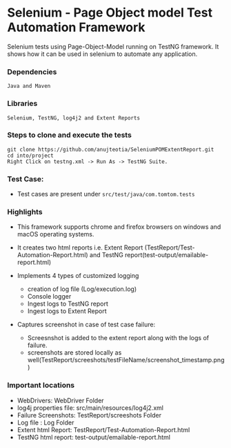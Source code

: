 # Selenium - Page Object model Test Automation Framework
Selenium tests using Page-Object-Model running on TestNG framework. It shows how it can be used in selenium to automate any application.

### Dependencies
	Java and Maven

### Libraries
	Selenium, TestNG, log4j2 and Extent Reports

### Steps to clone and execute the tests
```
git clone https://github.com/anujteotia/SeleniumPOMExtentReport.git
cd into/project
Right Click on testng.xml -> Run As -> TestNG Suite. 
```

### Test Case:
* Test cases are present under `src/test/java/com.tomtom.tests`


### Highlights

* This framework supports chrome and firefox browsers on windows and macOS operating systems.
* It creates two html reports i.e. Extent Report (TestReport/Test-Automation-Report.html) and TestNG report(test-output/emailable-report.html)
* Implements 4 types of customized logging 
	* creation of log file (Log/execution.log)
	* Console logger
	* Ingest logs to TestNG report
	* Ingest logs to Extent Report
	
* Captures screenshot in case of test case failure:
	* Screesnshot is added to the extent report along with the logs of failure.
	* screenshots are stored locally as well(TestReport/screeshots/testFileName/screenshot_timestamp.png)
	
		
		
### Important locations 

* WebDrivers: WebDriver Folder
* log4j properties file: src/main/resources/log4j2.xml
* Failure Screenshots: TestReport/screeshots Folder
* Log file : Log Folder
* Extent html Report: TestReport/Test-Automation-Report.html
* TestNG html report: test-output/emailable-report.html
